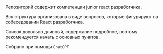 Репозиторий содержит компетенции junior react разработчика. 

Вся структура организована в виде вопросов, которые фигурируют на собеседовании React разработчика. 

Список довольно длинный, содержание подробное, поэтому рекомендуется начать с основных пунктов.


 Собрано при помощи `ChatGPT`